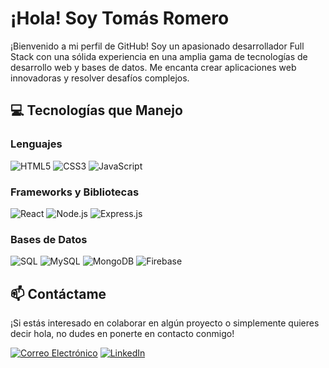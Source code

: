 # ¡Hola! Soy Tomás Romero

¡Bienvenido a mi perfil de GitHub! Soy un apasionado desarrollador Full Stack con una sólida experiencia en una amplia gama de tecnologías de desarrollo web y bases de datos. Me encanta crear aplicaciones web innovadoras y resolver desafíos complejos.

## 💻 Tecnologías que Manejo

### Lenguajes
![HTML5](https://img.shields.io/badge/-HTML5-E34F26?style=for-the-badge&logo=html5&logoColor=white)
![CSS3](https://img.shields.io/badge/-CSS3-1572B6?style=for-the-badge&logo=css3&logoColor=white)
![JavaScript](https://img.shields.io/badge/-JavaScript-F7DF1E?style=for-the-badge&logo=javascript&logoColor=black)

### Frameworks y Bibliotecas
![React](https://img.shields.io/badge/-React-61DAFB?style=for-the-badge&logo=react&logoColor=black)
![Node.js](https://img.shields.io/badge/-Node.js-339933?style=for-the-badge&logo=node.js&logoColor=white)
![Express.js](https://img.shields.io/badge/-Express.js-000000?style=for-the-badge&logo=express&logoColor=white)

### Bases de Datos
![SQL](https://img.shields.io/badge/-SQL-003B57?style=for-the-badge&logo=sql&logoColor=white)
![MySQL](https://img.shields.io/badge/-MySQL-4479A1?style=for-the-badge&logo=mysql&logoColor=white)
![MongoDB](https://img.shields.io/badge/-MongoDB-47A248?style=for-the-badge&logo=mongodb&logoColor=white)
![Firebase](https://img.shields.io/badge/-Firebase-FFCA28?style=for-the-badge&logo=firebase&logoColor=black)



## 📫 Contáctame

¡Si estás interesado en colaborar en algún proyecto o simplemente quieres decir hola, no dudes en ponerte en contacto conmigo!

[![Correo Electrónico](https://img.shields.io/badge/Gmail-D14836?style=for-the-badge&logo=gmail&logoColor=white)](mailto:tomasrom.dev@gmail.com)
[![LinkedIn](https://img.shields.io/badge/LinkedIn-0077B5?style=for-the-badge&logo=linkedin&logoColor=white)]([https://www.linkedin.com/in/tu-perfil/](https://www.linkedin.com/in/tom%C3%A1s-alberto-romero-07b117212/))

